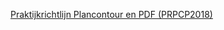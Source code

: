 [Praktijkrichtlijn Plancontour en PDF (PRPCP2018)](https://geonovum.github.io/ROST/PRPCP/PRPCP2008-v1.2.2/PRPCP2008-v1.2.2.html)
